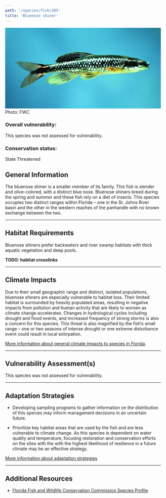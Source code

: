 ```yaml
---
path: '/species/fish/305'
title: 'Bluenose shiner'
---
```


<content-header icon="freshwater_fish" title="Bluenose shiner" subtitle="Pteronotropis welaka"></content-header>

<div id="TopSection">

<div class="header-photo"><img src="305.jpg" alt="Photo for 305"/>
<figcaption>Photo: FWC</figcaption></div>

<div>

### Overall vulnerability:

This species was not assessed for vulnerability.



### Conservation status:

State Threatened

</div>
</div>

## General Information

The bluenose shiner is a smaller member of its family.  This fish is slender and olive-colored, with a distinct blue nose.  Bluenose shiners breed during the spring and summer and these fish rely on a diet of insects. This species occupies two distinct ranges within Florida – one in the St. Johns River basin and the other in the western reaches of the panhandle with no known exchange between the two.

<hr />

## Habitat Requirements

Bluenose shiners prefer backwaters and river swamp habitats with thick aquatic vegetation and deep pools.

**TODO: habitat crosslinks**

<hr />

## Climate Impacts

Due to their small geographic range and distinct, isolated populations, bluenose shiners are especially vulnerable to habitat loss. Their limited habitat is surrounded by heavily populated areas, resulting in negative impacts from pollution and human activity that are likely to worsen as climate change accelerates.  Changes in hydrological cycles including drought and flood events, and increased frequency of strong storms is also a concern for this species.  This threat is also magnified by the fish’s small range –  one or two seasons of intense drought or one extreme disturbance event could result in local extirpation.

[More information about general climate impacts to species in Florida](/impacts/species).



<hr />

## Vulnerability Assessment(s)

This species was not assessed for vulnerability.

<hr />

## Adaptation Strategies

- Developing sampling programs to gather information on the distribution of this species may inform management decisions in an uncertain future.

- Prioritize key habitat areas that are used by the fish and are less vulnerable to climate change.   As this species is dependent on water quality and temperature, focusing restoration and conservation efforts on the sites with the with the highest likelihood of resilience in a future climate may be an effective strategy.

[More information about adaptation strategies](/strategies).

<hr />


## Additional Resources

- [Florida Fish and Wildlife Conservation Commission Species Profile](https://myfwc.com/wildlifehabitats/profiles/freshwater/bluenose-shiner/)
